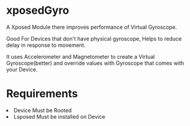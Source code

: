 # xposedGyro
A Xposed Module there improves performance of Virtual Gyroscope.

Good For Devices that don't have physical gyroscope, Helps to reduce delay in response to movement.

It uses Accelerometer and Magnetometer to create a Virtual Gyroscope(better) and override values with Gyroscope that comes with your Device.

# Requirements
<li>Device Must be Rooted</li>
<li>Lsposed Must be installed on Device</li>
